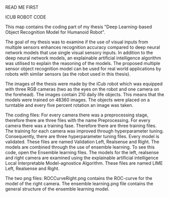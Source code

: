 READ ME FIRST 

ICUB ROBOT CODE 

This map contains the coding part of my thesis "Deep Learning-based Object Recognition Model for Humanoid Robot". 

The goal of my thesis was to examine if the use of visual inputs from multiple sensors enhances recognition accuracy compared to deep neural network models that use single visual sensory inputs. In addition to the deep neural network models, an explainable artificial intelligence algorithm was utilised to explain the reasoning of the models. The proposed multiple sensor object recognition model can be used for real world applications by robots with similar sensors (as the robot used in this thesis). 

The images of the thesis were made by the iCub robot which was equipped with three RGB cameras (two as the eyes on the robot and one camera on the forehead). The images contain 210 daily life objects. This means that the models were trained on 48360 images. The objects were placed on a turntable and every five percent rotation an image was taken. 

The coding files: 
For every camera there was a preprocessing stage, therefore there are three files with the name Preprocessing. 
For every camera there was a training fase. Therefore there are three training files. 
The training for each camera was improved through hyperparameter tuning. Consequently, there are three hyperparameter tuning files. 
Every model is validated. These files are named Validation Left, Realsense and Right. 
The models are combined through the use of ensemble learning. To see this code, open the Ensemble learning files. 
The models for the left, realsense and right camera are examined using the explainable artificial intelligence Local Interpretable Model-agnostice Algorithm. These files are named LIME Left, Realsense and Right. 

The two png files: 
ROCCurveRight.png contains the ROC-curve for the model of the right camera. 
The ensemble learning.png file contains the general structure of the ensemble learning model. 
